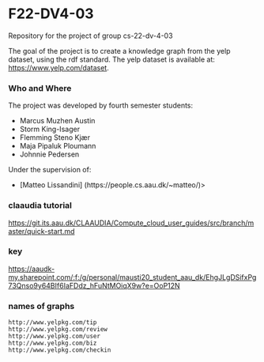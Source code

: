 # F22-DV4-03
Repository for the project of group cs-22-dv-4-03

The goal of the project is to create a knowledge graph from the yelp dataset, using the rdf standard.
The yelp dataset is available at: https://www.yelp.com/dataset.

### Who and Where
The project was developed by fourth semester students: 
<ul>
  <li>Marcus Muzhen Austin</li>
  <li>Storm King-Isager</li>
  <li>Flemming Steno Kjær</li>
  <li>Maja Pipaluk Ploumann</li>
  <li>Johnnie Pedersen</li>
</ul>

Under the supervision of:
<ul>
  <li>[Matteo Lissandini] (https://people.cs.aau.dk/~matteo/)></li>
</ul>

### claaudia tutorial

https://git.its.aau.dk/CLAAUDIA/Compute_cloud_user_guides/src/branch/master/quick-start.md


### key

https://aaudk-my.sharepoint.com/:f:/g/personal/mausti20_student_aau_dk/EhgJLgDSifxPg73Qnso9y64BIf6IaFDdz_hFuNtMOiqX9w?e=OoP12N

### names of graphs
`http://www.yelpkg.com/tip`<br />
`http://www.yelpkg.com/review`<br />
`http://www.yelpkg.com/user`<br />
`http://www.yelpkg.com/biz`<br />
`http://www.yelpkg.com/checkin`
